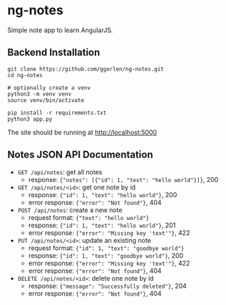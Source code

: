 # ng-notes

Simple note app to learn AngularJS.


## Backend Installation

```
git clone https://github.com/ggorlen/ng-notes.git
cd ng-notes

# optionally create a venv
python3 -m venv venv
source venv/bin/activate

pip install -r requirements.txt
python3 app.py
```

The site should be running at <http://localhost:5000>


## Notes JSON API Documentation

- `GET /api/notes`: get all notes
  - response: `{"notes": [{"id": 1, "text": "hello world"}]}`, 200
- `GET /api/notes/<id>`: get one note by id
  - response: `{"id": 1, "text": "hello world"}`, 200
  - error response: `{"error": "Not found"}`, 404
- `POST /api/notes`: create a new note
  - request format: `{"text": "hello world"}`
  - response: `{"id": 1, "text": "hello world"}`, 201
  - error response: `{"error": "Missing key 'text'"}`, 422
- `PUT /api/notes/<id>`: update an existing note
  - request format: `{"id": 1, "text": "goodbye world"}`
  - response: `{"id": 1, "text": "goodbye world"}`, 200
  - error response: `{"error": "Missing key 'text'"}`, 422
  - error response: `{"error": "Not found"}`, 404
- `DELETE /api/notes/<id>`: delete one note by id
  - response: `{"message": "Successfully deleted"}`, 204
  - error response: `{"error": "Not found"}`, 404
